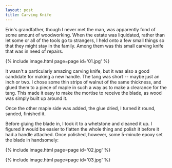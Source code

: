 ```yaml
---
layout: post
title: Carving Knife
---
```

Erin's grandfather, though I never met the man, was apparently fond of some
amount of woodworking. When the estate was liquidated, rather than let some or
all of the tools go to strangers, I held onto a few small things so that they
might stay in the family. Among them was this small carving knife that was in
need of repairs.

{% include image.html page=page id='01.jpg' %}

It wasn't a particularly amazing carving knife, but it was also a good candidate
for making a new handle. The tang was short -- maybe just an inch or two. I
chose some thin strips of walnut of the same thickness, and glued them to a
piece of maple in such a way as to make a clearance for the tang. This made it
easy to make the mortise to receive the blade, as wood was simply built up
around it.

Once the other maple side was added, the glue dried, I turned it round, sanded,
finished it.

Before gluing the blade in, I took it to a whetstone and cleaned it up. I
figured it would be easier to flatten the whole thing and polish it before it
had a handle attached. Once polished, however, some 5-minute epoxy set the blade
in handsomely:

{% include image.html page=page id='02.jpg' %}

{% include image.html page=page id='03.jpg' %}
